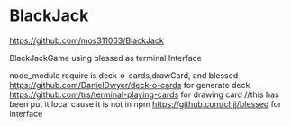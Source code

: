 # BlackJack

https://github.com/mos311063/BlackJack

BlackJackGame using blessed as terminal Interface

node_module require is deck-o-cards,drawCard, and blessed
https://github.com/DanielDwyer/deck-o-cards for generate deck
https://github.com/trs/terminal-playing-cards for drawing card //this has been put it local cause it is not in npm
https://github.com/chjj/blessed for interface

